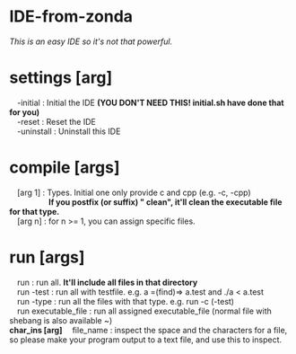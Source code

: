 # IDE-from-zonda
*This is an easy IDE so it's not that powerful.*  
# settings [arg]  
&emsp;-initial   : Initial the IDE **(YOU DON'T NEED THIS! initial.sh have done that for you)**  
&emsp;-reset     : Reset the IDE  
&emsp;-uninstall : Uninstall this IDE  
# compile [args]  
&emsp;[arg 1] : Types. Initial one only provide c and cpp (e.g. -c, -cpp)  
&emsp;&emsp;&emsp;&emsp;&emsp;**If you postfix (or suffix) " clean", it'll clean the executable file for that type.**  
&emsp;[arg n] : for n >= 1, you can assign specific files.  
# run [args]
&emsp;run                 : run all. **It'll include all files in that directory**  
&emsp;run -test           : run all with testfile. e.g. a =(find)=> a.test and ./a < a.test  
&emsp;run -type           : run all the files with that type. e.g. run -c (-test)  
&emsp;run executable_file : run all assigned executable_file (normal file with shebang is also available ~)  
**char_ins [arg]**
&emsp;file_name : inspect the space and the characters for a file, so please make your program output to a text file, and use this to inspect.
